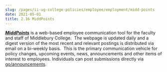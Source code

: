 ```yaml
---
slug: /pages/ii-ug-college-policies/employee/employment/midd-points
date: 2021-05-01
title: 2.16 MiddPoints
---
```

_**[MiddPoints](https://www.middlebury.edu/middlebury_google_custom_search/go/middpoints)**_ is a web-based employee communication tool for the faculty and staff of Middlebury College.  The webpage is updated daily and a digest version of the most recent and relevant postings is distributed via email on a bi-weekly basis.  This is the primary communication vehicle for policy changes, upcoming events, news, announcements and other items of interest to employees. Individuals can post submissions directly via [go/announcements](https://blogs.middlebury.edu/announcements/).